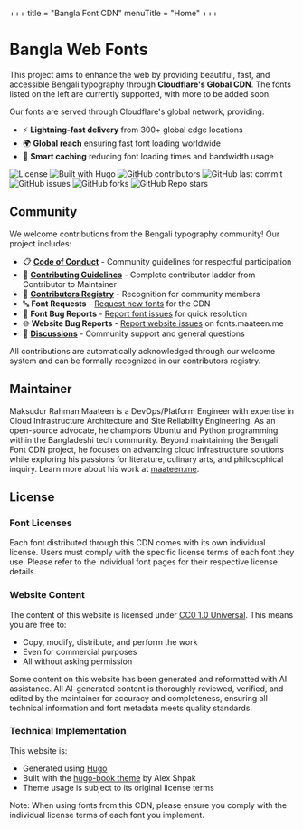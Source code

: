+++
title = "Bangla Font CDN"
menuTitle = "Home"
+++

# Bangla Web Fonts

This project aims to enhance the web by providing beautiful, fast, and accessible Bengali typography through **Cloudflare's Global CDN**. The fonts listed on the left are currently supported, with more to be added soon.

Our fonts are served through Cloudflare's global network, providing:

- ⚡ **Lightning-fast delivery** from 300+ global edge locations
- 🌍 **Global reach** ensuring fast font loading worldwide
- 🔄 **Smart caching** reducing font loading times and bandwidth usage

![License](https://img.shields.io/badge/content-CC0%201.0-green)
![Built with Hugo](https://img.shields.io/badge/Built%20with-Hugo-ff4088)
![GitHub contributors](https://img.shields.io/github/contributors/maateen/bangla-web-fonts)
![GitHub last commit](https://img.shields.io/github/last-commit/maateen/bangla-web-fonts)
![GitHub issues](https://img.shields.io/github/issues/maateen/bangla-web-fonts)
![GitHub forks](https://img.shields.io/github/forks/maateen/bangla-web-fonts)
![GitHub Repo stars](https://img.shields.io/github/stars/maateen/bangla-web-fonts)

## Community

We welcome contributions from the Bengali typography community! Our project includes:

- 📋 **[Code of Conduct](https://github.com/maateen/bangla-web-fonts/blob/main/CODE_OF_CONDUCT.md)** - Community guidelines for respectful participation
- 🤝 **[Contributing Guidelines](https://github.com/maateen/bangla-web-fonts/blob/main/CONTRIBUTING.md)** - Complete contributor ladder from Contributor to Maintainer
- 👥 **[Contributors Registry](https://github.com/maateen/bangla-web-fonts/blob/main/CONTRIBUTORS.md)** - Recognition for community members
- 🔤 **Font Requests** - [Request new fonts](https://github.com/maateen/bangla-web-fonts/issues/new?template=font-request.md) for the CDN
- 🐛 **Font Bug Reports** - [Report font issues](https://github.com/maateen/bangla-web-fonts/issues/new?template=font-bug-report.md) for quick resolution
- 🌐 **Website Bug Reports** - [Report website issues](https://github.com/maateen/bangla-web-fonts/issues/new?template=website-bug-report.md) on fonts.maateen.me
- 💬 **[Discussions](https://github.com/maateen/bangla-web-fonts/discussions)** - Community support and general questions

All contributions are automatically acknowledged through our welcome system and can be formally recognized in our contributors registry.

## Maintainer

Maksudur Rahman Maateen is a DevOps/Platform Engineer with expertise in Cloud Infrastructure Architecture and Site Reliability Engineering. As an open-source advocate, he champions Ubuntu and Python programming within the Bangladeshi tech community. Beyond maintaining the Bengali Font CDN project, he focuses on advancing cloud infrastructure solutions while exploring his passions for literature, culinary arts, and philosophical inquiry. Learn more about his work at [maateen.me](https://maateen.me/).

## License

### Font Licenses

Each font distributed through this CDN comes with its own individual license. Users must comply with the specific license terms of each font they use. Please refer to the individual font pages for their respective license details.

### Website Content

The content of this website is licensed under [CC0 1.0 Universal](https://creativecommons.org/publicdomain/zero/1.0/). This means you are free to:

- Copy, modify, distribute, and perform the work
- Even for commercial purposes
- All without asking permission

Some content on this website has been generated and reformatted with AI assistance. All AI-generated content is thoroughly reviewed, verified, and edited by the maintainer for accuracy and completeness, ensuring all technical information and font metadata meets quality standards.

### Technical Implementation

This website is:

- Generated using [Hugo](https://gohugo.io/)
- Built with the [hugo-book theme](https://github.com/alex-shpak/hugo-book) by Alex Shpak
- Theme usage is subject to its original license terms

Note: When using fonts from this CDN, please ensure you comply with the individual license terms of each font you implement.
